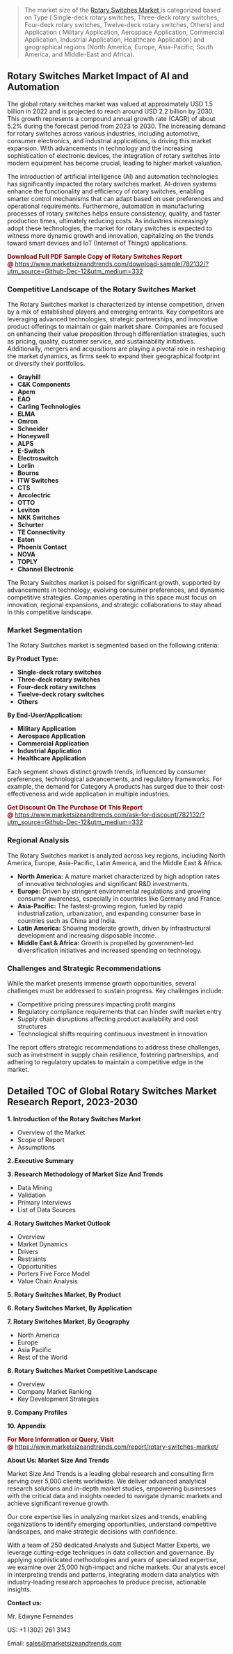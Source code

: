 <blockquote><p>The market size of the <a href="https://www.marketsizeandtrends.com/download-sample/782132/?utm_source=Github-Dec-12&amp;utm_medium=332" target="_blank">Rotary Switches Market </a>is categorized based on Type ( Single-deck rotary switches, Three-deck rotary switches, Four-deck rotary switches, Twelve-deck rotary switches, Others) and Application ( Military Application, Aerospace Application, Commercial Application, Industrial Application, Healthcare Application) and geographical regions (North America, Europe, Asia-Pacific, South America, and Middle-East and Africa).</p></blockquote><p><h2>Rotary Switches Market Impact of AI and Automation</h2><p>The global rotary switches market was valued at approximately USD 1.5 billion in 2022 and is projected to reach around USD 2.2 billion by 2030. This growth represents a compound annual growth rate (CAGR) of about 5.2% during the forecast period from 2023 to 2030. The increasing demand for rotary switches across various industries, including automotive, consumer electronics, and industrial applications, is driving this market expansion. With advancements in technology and the increasing sophistication of electronic devices, the integration of rotary switches into modern equipment has become crucial, leading to higher market valuation.</p><p>The introduction of artificial intelligence (AI) and automation technologies has significantly impacted the rotary switches market. AI-driven systems enhance the functionality and efficiency of rotary switches, enabling smarter control mechanisms that can adapt based on user preferences and operational requirements. Furthermore, automation in manufacturing processes of rotary switches helps ensure consistency, quality, and faster production times, ultimately reducing costs. As industries increasingly adopt these technologies, the market for rotary switches is expected to witness more dynamic growth and innovation, capitalizing on the trends toward smart devices and IoT (Internet of Things) applications.</p></p><p><strong><span style="color: #800000;">Download Full PDF Sample Copy of Rotary Switches Report @</span>&nbsp;</strong><a href="https://www.marketsizeandtrends.com/download-sample/782132/?utm_source=Github-Dec-12&amp;utm_medium=332">https://www.marketsizeandtrends.com/download-sample/782132/?utm_source=Github-Dec-12&amp;utm_medium=332</a></p><h3>Competitive Landscape of the Rotary Switches Market</h3><p>The Rotary Switches market is characterized by intense competition, driven by a mix of established players and emerging entrants. Key competitors are leveraging advanced technologies, strategic partnerships, and innovative product offerings to maintain or gain market share. Companies are focused on enhancing their value proposition through differentiation strategies, such as pricing, quality, customer service, and sustainability initiatives. Additionally, mergers and acquisitions are playing a pivotal role in reshaping the market dynamics, as firms seek to expand their geographical footprint or diversify their portfolios.</p><p><strong><p><ul><li> Grayhill </li><li> C&K Components </li><li> Apem </li><li> EAO </li><li> Carling Technologies </li><li> ELMA </li><li> Omron </li><li> Schneider </li><li> Honeywell </li><li> ALPS </li><li> E-Switch </li><li> Electroswitch </li><li> Lorlin </li><li> Bourns </li><li> ITW Switches </li><li> CTS </li><li> Arcolectric </li><li> OTTO </li><li> Leviton </li><li> NKK Switches </li><li> Schurter </li><li> TE Connectivity </li><li> Eaton </li><li> Phoenix Contact </li><li> NOVA </li><li> TOPLY </li><li> Channel Electronic</p></li></ul></p></strong></p><p>The Rotary Switches market is poised for significant growth, supported by advancements in technology, evolving consumer preferences, and dynamic competitive strategies. Companies operating in this space must focus on innovation, regional expansions, and strategic collaborations to stay ahead in this competitive landscape.</p><h3>Market Segmentation</h3><p>The Rotary Switches market is segmented based on the following criteria:</p><p><strong>By Product Type:</strong></p><p><strong><p><ul><li> Single-deck rotary switches </li><li> Three-deck rotary switches </li><li> Four-deck rotary switches </li><li> Twelve-deck rotary switches </li><li> Others</p></li></ul></p></strong></p><p><strong>By End-User/Application:</strong></p><p><strong><p><ul><li> Military Application </li><li> Aerospace Application </li><li> Commercial Application </li><li> Industrial Application </li><li> Healthcare Application</p></li></ul></p></strong></p><p>Each segment shows distinct growth trends, influenced by consumer preferences, technological advancements, and regulatory frameworks. For example, the demand for Category A products has surged due to their cost-effectiveness and wide application in multiple industries.</p><p><strong><span style="color: #800000;">Get Discount On The Purchase Of This Report @&nbsp;</span></strong><a href="https://www.marketsizeandtrends.com/ask-for-discount/782132/?utm_source=Github-Dec-12&amp;utm_medium=332">https://www.marketsizeandtrends.com/ask-for-discount/782132/?utm_source=Github-Dec-12&amp;utm_medium=332</a></p><h3>Regional Analysis</h3><p>The Rotary Switches market is analyzed across key regions, including North America, Europe, Asia-Pacific, Latin America, and the Middle East &amp; Africa.</p><ul><li><strong>North America:</strong> A mature market characterized by high adoption rates of innovative technologies and significant R&amp;D investments.</li><li><strong>Europe:</strong> Driven by stringent environmental regulations and growing consumer awareness, especially in countries like Germany and France.</li><li><strong>Asia-Pacific:</strong> The fastest-growing region, fueled by rapid industrialization, urbanization, and expanding consumer base in countries such as China and India.</li><li><strong>Latin America:</strong> Showing moderate growth, driven by infrastructural development and increasing disposable income.</li><li><strong>Middle East &amp; Africa:</strong> Growth is propelled by government-led diversification initiatives and increased spending on technology.</li></ul><h3>Challenges and Strategic Recommendations</h3><p>While the market presents immense growth opportunities, several challenges must be addressed to sustain progress. Key challenges include:</p><ul><li>Competitive pricing pressures impacting profit margins</li><li>Regulatory compliance requirements that can hinder swift market entry</li><li>Supply chain disruptions affecting product availability and cost structures</li><li>Technological shifts requiring continuous investment in innovation</li></ul><p>The report offers strategic recommendations to address these challenges, such as investment in supply chain resilience, fostering partnerships, and adhering to regulatory updates to maintain a competitive edge in the market.</p><h2>Detailed TOC of Global Rotary Switches Market Research Report, 2023-2030</h2><p><strong>1. Introduction of the Rotary Switches Market</strong></p><ul><li>Overview of the Market</li><li>Scope of Report</li><li>Assumptions&nbsp;</li></ul><p><strong>2. Executive Summary</strong></p><p><strong>3. Research Methodology of <strong>Market Size And Trends</strong></strong></p><ul><li>Data Mining</li><li>Validation</li><li>Primary Interviews</li><li>List of Data Sources&nbsp;</li></ul><p><strong>4. Rotary Switches Market Outlook</strong></p><ul><li>Overview</li><li>Market Dynamics</li><li>Drivers</li><li>Restraints</li><li>Opportunities</li><li>Porters Five Force Model</li><li>Value Chain Analysis&nbsp;</li></ul><p><strong>5. Rotary Switches Market, By Product</strong></p><p><strong>6. Rotary Switches Market, By Application</strong></p><p><strong>7. Rotary Switches Market, By Geography</strong></p><ul><li>North America</li><li>Europe</li><li>Asia Pacific</li><li>Rest of the World&nbsp;</li></ul><p><strong>8. Rotary Switches Market Competitive Landscape</strong></p><ul><li>Overview</li><li>Company Market Ranking</li><li>Key Development Strategies&nbsp;</li></ul><p><strong>9. Company Profiles</strong></p><p><strong>10. Appendix</strong></p><p><strong><span style="color: #800000;">For More Information or Query, Visit @&nbsp;</span></strong><a href="https://www.marketsizeandtrends.com/report/rotary-switches-market/">https://www.marketsizeandtrends.com/report/rotary-switches-market/</a></p><p></p><p><strong>About Us:&nbsp;Market Size And Trends</strong></p><p>Market Size And Trends&nbsp;is a leading global research and consulting firm serving over 5,000 clients worldwide. We deliver advanced analytical research solutions and in-depth market studies, empowering businesses with the critical data and insights needed to navigate dynamic markets and achieve significant revenue growth.</p><p>Our core expertise lies in analyzing market sizes and trends, enabling organizations to identify emerging opportunities, understand competitive landscapes, and make strategic decisions with confidence.</p><p>With a team of 250 dedicated Analysts and Subject Matter Experts, we leverage cutting-edge techniques in data collection and governance. By applying sophisticated methodologies and years of specialized expertise, we examine over 25,000 high-impact and niche markets. Our analysts excel in interpreting trends and patterns, integrating modern data analytics with industry-leading research approaches to produce precise, actionable insights.</p><p><strong>Contact us:</strong></p><p>Mr. Edwyne Fernandes</p><p>US: +1 (302) 261 3143</p><p>Email: <a href="mailto:sales@marketsizeandtrends.com">sales@marketsizeandtrends.com</a>&nbsp;</p>
